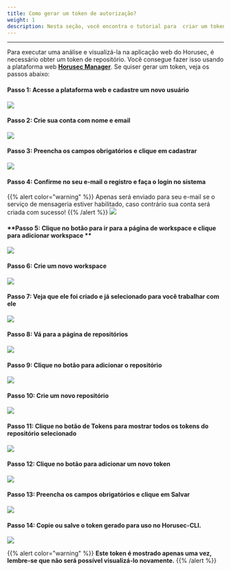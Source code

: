```yaml
---
title: Como gerar um token de autorização?
weight: 1
description: Nesta seção, você encontra o tutorial para  criar um token de autorização realizando a integração da Horusec-CLI com a web application.
---
```


---

Para executar uma análise e visualizá-la na aplicação web do Horusec, é necessário obter um token de repositório. 
Você consegue fazer isso usando a plataforma web [**Horusec Manager**](/docs/pt-br/web/services/manager/). Se quiser gerar um token, veja os passos abaixo:

#### **Passo 1:  Acesse a plataforma web e cadastre um novo usuário**
  <img style="width" src="/docs/ptbr/tutorials/how-to-create-authorization-token/step1.png">

#### **Passo 2: Crie sua conta com nome e email**
  <img style="width" src="/docs/ptbr/tutorials/how-to-create-authorization-token/step2.png">

#### **Passo 3: Preencha os campos obrigatórios e clique em cadastrar**
  <img style="width" src="/docs/ptbr/tutorials/how-to-create-authorization-token/step3.png">

#### **Passo 4: Confirme no seu e-mail o registro e faça o login no sistema**
{{% alert color="warning" %}}
Apenas será enviado para seu e-mail se o serviço de mensageria estiver habilitado, caso contrário sua conta será criada com sucesso!
{{% /alert %}}
  <img style="width" src="/docs/ptbr/tutorials/how-to-create-authorization-token/step4.png">

#### **Passo 5: Clique no botão para ir para a página de workspace e clique para adicionar workspace **
  <img style="width" src="/docs/ptbr/tutorials/how-to-create-authorization-token/step5.png">

#### **Passo 6: Crie um novo workspace**
  <img style="width" src="/docs/ptbr/tutorials/how-to-create-authorization-token/step6.png">

#### **Passo 7: Veja que ele foi criado e já selecionado para você trabalhar com ele**
  <img style="width" src="/docs/ptbr/tutorials/how-to-create-authorization-token/step7.png">

#### **Passo 8: Vá para a página de repositórios**
  <img style="width" src="/docs/ptbr/tutorials/how-to-create-authorization-token/step8.png">

#### **Passo 9: Clique no botão para adicionar o repositório**
  <img style="width" src="/docs/ptbr/tutorials/how-to-create-authorization-token/step9.png">

#### **Passo 10: Crie um novo repositório**
  <img style="width" src="/docs/ptbr/tutorials/how-to-create-authorization-token/step10.png">

#### **Passo 11: Clique no botão de Tokens para mostrar todos os tokens do repositório selecionado**
  <img style="width" src="/docs/ptbr/tutorials/how-to-create-authorization-token/step11.png">

#### **Passo 12: Clique no botão para adicionar um novo token**
  <img style="width" src="/docs/ptbr/tutorials/how-to-create-authorization-token/step12.png">

#### **Passo 13: Preencha os campos obrigatórios e clique em Salvar**
  <img style="width" src="/docs/ptbr/tutorials/how-to-create-authorization-token/step13.png">

#### **Passo 14: Copie ou salve o token gerado para uso no Horusec-CLI.**
  <img style="width" src="/docs/ptbr/tutorials/how-to-create-authorization-token/step14.png">


{{% alert color="warning" %}}
**Este token é mostrado apenas uma vez, lembre-se que não será possível visualizá-lo novamente.**
{{% /alert %}}